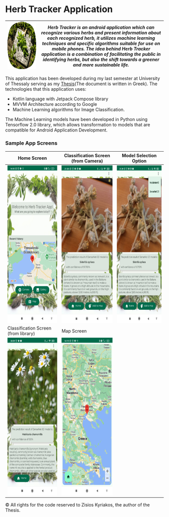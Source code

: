 # Herb Tracker Application

|<img src="img_files/HerbTrackerIcon.png" alt="herbtrackericon" width="800" height="150"/>|***Herb Tracker is an android application which can recognize various herbs and present information about each recognized herb, it utilizes machine learning techniques and specific algorithms suitable for use on mobile phones. The idea behind Herb Tracker application is a combination of facilitating the public in identifying herbs, but also the shift towards a greener and more sustainable life.***|
|-|-|

This application has been developed during my last semester at University of Thessaly serving as my [Thesis](https://www.e-ce.uth.gr/wp-content/uploads/formidable/59/Zisios_kyriakos.pdf)(The document is written in Greek).
The technologies that this application uses:
* Kotlin language with Jetpack Compose library
* MVVM Architecture according to Google
* Machine Learning algorithms for Image Classification.

The Machine Learning models have been developed in Python using Tensorflow 2.0 library, which allows transformation to models that are compatible for Android Application Development.

### Sample App Screens
| Home Screen | Classification Screen<br/>(from Camera) | Model Selection Option |
|-------------|-----------------------|------------------------|
|<img src="img_files/1.jpg" alt="home_screen" width="300" height="500"/>|<img src="img_files/2.jpg" alt="classification_screen" width="300" height="500"/>|<img src="img_files/3.jpg" alt="model_selection_option" width="300" height="500"/>|
| Classification Screen<br/>(from library) | Map Screen | |
|<img src="img_files/4.jpg" alt="home_screen" width="300" height="500"/>|<img src="img_files/5.jpg" alt="home_screen" width="300" height="500"/>| |


&copy; All rights for the code reserved to Zisios Kyriakos, the author of the Thesis.
